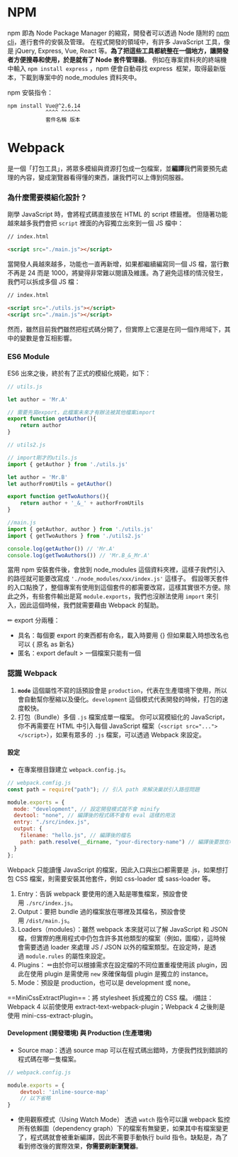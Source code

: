 # NPM
npm 即為 Node Package Manager 的縮寫，開發者可以透過 Node 隨附的 [npm cli](https://github.com/npm/cli)，進行套件的安裝及管理。
在程式開發的領域中，有許多 JavaScript 工具，像是 jQuery, Express, Vue, React 等。**為了把這些工具都統整在一個地方，讓開發者方便搜尋和使用，於是就有了 Node 套件管理器**。
例如在專案資料夾的終端機中輸入 `npm install express` ，npm 便會自動尋找 express  框架，取得最新版本，下載到專案中的 node_modules 資料夾中。

npm 安裝指令：
```
npm install Vue@^2.6.14
            ^^^^ ^^^^^^
            套件名稱 版本
```

# Webpack
是一個「打包工具」，將眾多模組與資源打包成一包檔案，並**編譯**我們需要預先處理的內容，變成瀏覽器看得懂的東西，讓我們可以上傳到伺服器。
### 為什麼需要模組化設計？
剛學 JavaScript 時，會將程式碼直接放在 HTML 的 script 標籤裡。
但隨著功能越來越多我們會把 `script` 裡面的內容獨立出來到一個 JS 檔中：
```html
// index.html

<script src="./main.js"></script>
```

當開發人員越來越多，功能也一直再新增，如果都繼續編寫同一個 JS 檔，當行數不再是 24 而是 1000，將變得非常難以閱讀及維護。為了避免這樣的情況發生，我們可以拆成多個 JS 檔：
```html
// index.html

<script src="./utils.js"></script>
<script src="./main.js"></script>
```
然而，雖然目前我們雖然把程式碼分開了，但實際上它還是在同一個作用域下，其中的變數是會互相影響。
### ES6 Module
ES6 出來之後，終於有了正式的模組化規範，如下：
```JavaScript
// utils.js

let author = 'Mr.A'

// 需要先寫export，此檔案未來才有辦法被其他檔案import
export function getAuthor(){
    return author
}
```

```JavaScript
// utils2.js

// import剛才的utils.js
import { getAuthor } from './utils.js'

let author = 'Mr.B'
let authorFromUtils = getAuthor()

export function getTwoAuthors(){
    return author + '_&_' + authorFromUtils
}
```

```JavaScript
//main.js
import { getAuthor, author } from './utils.js'
import { getTwoAuthors } from './utils2.js'

console.log(getAuthor()) // 'Mr.A'
console.log(getTwoAuthors()) // 'Mr.B_&_Mr.A'
```

當用 npm 安裝套件後，會放到 node_modules 這個資料夾裡，這樣子我們引入的路徑就可能要改寫成 `'./node_modules/xxx/index.js'` 這樣子。
假設哪天套件的入口點換了，整個專案有使用到這個套件的都需要改寫，這樣其實很不方便。除此之外，有些套件輸出是寫 `module.exports`，我們也沒辦法使用 `import` 來引入，因此這個時候，我們就需要藉由 Webpack 的幫助。

✏ export 分兩種：
- 具名：每個要 export 的東西都有命名，載入時要用 {}
  但如果載入時想改名也可以 { 原名 as 新名}
- 匿名：export default > 一個檔案只能有一個

### 認識 Webpack
1. **`mode`** 這個屬性不寫的話預設會是 `production`，代表在生產環境下使用，所以會自動幫你壓縮以及優化。`development` 這個模式代表開發的時候，打包的速度較快。
2. 打包（Bundle）多個 `.js` 檔案成單一檔案。
   你可以寫模組化的 JavaScript，你不再需要在 HTML 中引入每個 JavaScript 檔案（`<script src="..."></script>`），如果有眾多的 `.js` 檔案，可以透過 Webpack 來設定。

#### 設定
- 在專案根目錄建立 `webpack.config.js`。
```JavaScript
// webpack.comfig.js
const path = require("path"); // 引入 path 來解決巢狀引入路徑問題

module.exports = {
  mode: "development", // 設定開發模式就不會 minify
  devtool: "none", // 編譯後的程式碼不會有 eval 這樣的用法
  entry: "./src/index.js",
  output: {
    filename: "hello.js", // 編譯後的檔名
    path: path.resolve(__dirname, "your-directory-name") // 編譯後要放在哪個資料夾
  }
};
```
Webpack 只能讀懂 JavaScript 的檔案，因此入口與出口都需要是 .js，如果想打包 CSS 檔案，則需要安裝其他套件，例如 css-loader 或 sass-loader 等。

1. Entry：告訴 webpack 要使用的進入點是哪隻檔案，預設會使用 `./src/index.js`。
2. Output：要把 bundle 過的檔案放在哪裡及其檔名，預設會使用 `/dist/main.js`。
3. Loaders（modules）：雖然 webpack 本來就可以了解 JavaScript 和 JSON 檔，但實際的應用程式中仍包含許多其他類型的檔案（例如，圖檔），這時候會需要透過 loader 來處理 JS / JSON 以外的檔案類型。在設定時，是透過 `module.rules` 的屬性來設定。
4. Plugins：
   ✏由於你可以根據需求在設定檔的不同位置重複使用該 plugin，因此在使用 plugin 是需使用 `new` 來確保每個 plugin 是獨立的 instance。
5. Mode：預設是 production，也可以是 development 或 none。

==MiniCssExtractPlugin==：將 stylesheet 拆成獨立的 CSS 檔。
ℹ備註：Webpack 4 以前使使用 extract-text-webpack-plugin；Webpack 4 之後則是使用 mini-css-extract-plugin。

#### Development (開發環境) 與 Production (生產環境)
- Source map：透過 source map 可以在程式碼出錯時，方便我們找到錯誤的程式碼在哪一隻檔案。
```JavaScript
// webpack.config.js

module.exports = {
	devtool: 'inline-source-map'
	// 以下省略
}
```
- 使用觀察模式（Using Watch Mode）
  透過 `watch` 指令可以讓 webpack 監控所有依賴圖（dependency graph）下的檔案有無變更，如果其中有檔案變更了，程式碼就會被重新編譯，因此不需要手動執行 build 指令。缺點是，為了看到修改後的實際效果，**你需要刷新瀏覽器**。
